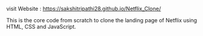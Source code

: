 visit Website : https://sakshitripathi28.github.io/Netflix_Clone/

This is the core code from scratch to clone the landing page of Netflix using HTML, CSS and JavaScript.

